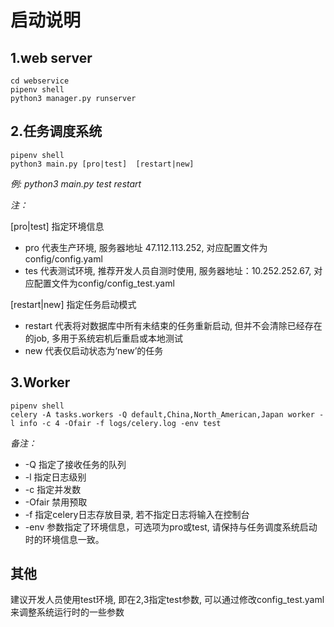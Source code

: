 # 启动说明
## 1.web server
```
cd webservice
pipenv shell
python3 manager.py runserver
```

## 2.任务调度系统
```
pipenv shell
python3 main.py [pro|test]  [restart|new]
```
*例: python3 main.py test restart* 

*注：*

[pro|test] 指定环境信息 
- pro 代表生产环境, 服务器地址 47.112.113.252, 对应配置文件为config/config.yaml
- tes 代表测试环境, 推荐开发人员自测时使用, 服务器地址：10.252.252.67, 对应配置文件为config/config_test.yaml  

[restart|new] 指定任务启动模式
- restart 代表将对数据库中所有未结束的任务重新启动, 但并不会清除已经存在的job, 多用于系统宕机后重启或本地测试
- new 代表仅启动状态为‘new’的任务 

## 3.Worker
```
pipenv shell
celery -A tasks.workers -Q default,China,North_American,Japan worker -l info -c 4 -Ofair -f logs/celery.log -env test
```
*备注：*
- -Q 指定了接收任务的队列
- -l 指定日志级别
- -c 指定并发数
- -Ofair 禁用预取
- -f 指定celery日志存放目录, 若不指定日志将输入在控制台
- -env 参数指定了环境信息，可选项为pro或test, 请保持与任务调度系统启动时的环境信息一致。

## 其他
建议开发人员使用test环境, 即在2,3指定test参数, 可以通过修改config_test.yaml来调整系统运行时的一些参数